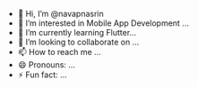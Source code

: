 - 👋 Hi, I’m @navapnasrin
- 👀 I’m interested in Mobile App Development ...
- 🌱 I’m currently learning Flutter...
- 💞️ I’m looking to collaborate on ...
- 📫 How to reach me ...
- 😄 Pronouns: ...
- ⚡ Fun fact: ...

<!---
navapnasrin/navapnasrin is a ✨ special ✨ repository because its `README.md` (this file) appears on your GitHub profile.
You can click the Preview link to take a look at your changes.
--->
